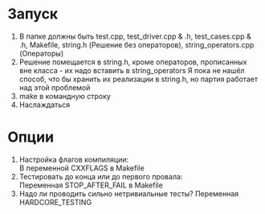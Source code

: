 # Запуск 
1) В папке должны быть test.cpp, test_driver.cpp & .h, test_cases.cpp & .h, Makefile, string.h (Решение без операторов), string_operators.cpp (Операторы)
2) Решение помещается в string.h, кроме операторов, прописанных вне класса - их надо вставить в string_operators
   Я пока не нашёл способ, что бы хранить их реализации в string.h, но партия работает над этой проблемой
3) make в командную строку
4) Наслаждаться
# Опции
1) Настройка флагов компиляции: \
В переменной CXXFLAGS в Makefile
2) Тестировать до конца или до первого провала: \
Переменная STOP_AFTER_FAIL в Makefile
3) Надо ли проводить сильно нетривиальные тесты?
Переменная HARDCORE_TESTING
